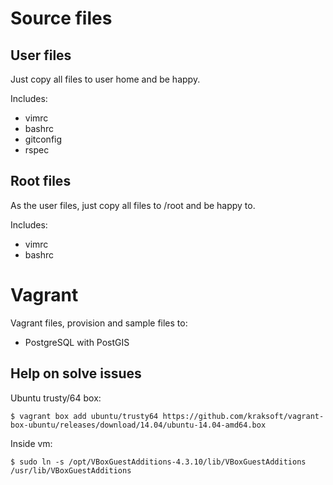 # Source files

## User files

Just copy all files to user home and be happy.

Includes:
* vimrc
* bashrc
* gitconfig
* rspec

## Root files

As the user files, just copy all files to /root and be happy to.

Includes:
* vimrc
* bashrc

# Vagrant

Vagrant files, provision and sample files to:

* PostgreSQL with PostGIS

## Help on solve issues
Ubuntu trusty/64 box:
```
$ vagrant box add ubuntu/trusty64 https://github.com/kraksoft/vagrant-box-ubuntu/releases/download/14.04/ubuntu-14.04-amd64.box
```

Inside vm:
```
$ sudo ln -s /opt/VBoxGuestAdditions-4.3.10/lib/VBoxGuestAdditions /usr/lib/VBoxGuestAdditions
```

